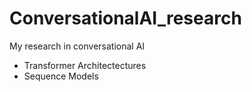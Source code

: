 # ConversationalAI_research
My research in conversational AI

- Transformer Architectectures
- Sequence Models

